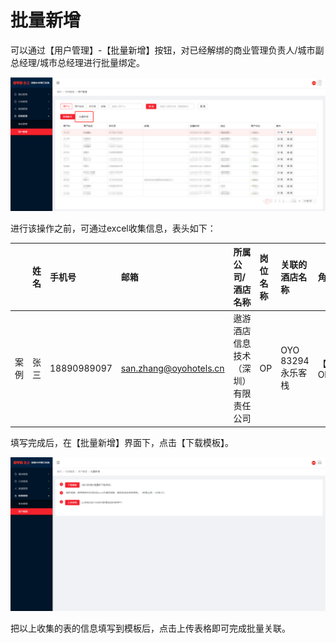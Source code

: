 # 批量新增

可以通过【用户管理】-【批量新增】按钮，对已经解绑的商业管理负责人/城市副总经理/城市总经理进行批量绑定。

![](../../../../.gitbook/assets/image%20%28244%29.png)

进行该操作之前，可通过excel收集信息，表头如下：

|  | 姓名 | 手机号 | 邮箱 | 所属公司/酒店名称 | 岗位名称 | 关联的酒店名称 | 角色名称 |
| :--- | :--- | :--- | :--- | :--- | :--- | :--- | :--- |
| 案例 | 张三 | 18890989097 | san.zhang@oyohotels.cn | 遨游酒店信息技术（深圳）有限责任公司 | OP | OYO 83294 永乐客栈 | 【OYO】OP |

填写完成后，在【批量新增】界面下，点击【下载模板】。

![](../../../../.gitbook/assets/image%20%28487%29.png)

把以上收集的表的信息填写到模板后，点击上传表格即可完成批量关联。

